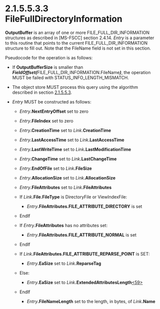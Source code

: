 <html dir="LTR" xmlns:mshelp="http://msdn.microsoft.com/mshelp" xmlns:ddue="http://ddue.schemas.microsoft.com/authoring/2003/5" xmlns:xlink="http://www.w3.org/1999/xlink" xmlns:tool="http://www.microsoft.com/tooltip">
    <head>
        <meta http-equiv="Content-Type" content="text/html; CHARSET=utf-8"></meta>
        <meta name="save" content="history"></meta>
        <title>2.1.5.5.3.3 FileFullDirectoryInformation</title>
        <xml>
            <mshelp:toctitle title="2.1.5.5.3.3 FileFullDirectoryInformation"></mshelp:toctitle>
            <mshelp:rltitle title="[MS-FSA]: FileFullDirectoryInformation"></mshelp:rltitle>
            <mshelp:keyword index="A" term="be281f4f-0394-47d1-a5fc-8a743cb5ff9a"></mshelp:keyword>
            <mshelp:attr name="DCSext.ContentType" value="open specification"></mshelp:attr>
            <mshelp:attr name="AssetID" value="be281f4f-0394-47d1-a5fc-8a743cb5ff9a"></mshelp:attr>
            <mshelp:attr name="TopicType" value="kbRef"></mshelp:attr>
            <mshelp:attr name="DCSext.Title" value="[MS-FSA]: FileFullDirectoryInformation" />
        </xml>
    </head>
    <body>
        <div id="header">
            <h1 class="heading">2.1.5.5.3.3 FileFullDirectoryInformation</h1>
        </div>
        <div id="mainSection">
            <div id="mainBody">
                <div id="allHistory" class="saveHistory"></div>
                <div id="sectionSection0" class="section" name="collapseableSection">
                    

<p><b>OutputBuffer</b> is an array of one or more FILE_FULL_DIR_INFORMATION
structures as described in <mshelp:link keywords="efbfe127-73ad-4140-9967-ec6500e66d5e" tabindex="0">[MS-FSCC]</mshelp:link>
section <mshelp:link keywords="e8d926d1-3a22-4654-be9c-58317a85540b" tabindex="0">2.4.14</mshelp:link>.
<i>Entry</i> is a parameter to this routine that points to the current
FILE_FULL_DIR_INFORMATION structure to fill out. Note that the FileName field
is not set in this section.</p>

<p>Pseudocode for the operation is as follows:</p>

<ul><li><p><span><span> 
</span></span>If <b>OutputBufferSize</b> is smaller than <b><i>FieldOffset(</i></b>FILE_FULL_DIR_INFORMATION.FileName<b><i>)</i></b>,
the operation MUST be failed with STATUS_INFO_LENGTH_MISMATCH.</p>

</li><li><p><span><span> 
</span></span>The object store MUST process this query using the algorithm
described in section <a href="fa8194e0-53ec-413b-8315-e8fa85396fd8.md">2.1.5.5.3</a>.</p>

</li><li><p><span><span> 
</span></span><i>Entry</i> MUST be constructed as follows:</p>

<ul><li><p><span><span>  </span></span><i>Entry</i><b>.NextEntryOffset</b>
set to zero</p>

</li><li><p><span><span>  </span></span><i>Entry</i><b>.FileIndex</b>
set to zero</p>

</li><li><p><span><span>  </span></span><i>Entry</i><b>.CreationTime</b>
set to <i>Link</i>.<b>CreationTime</b></p>

</li><li><p><span><span>  </span></span><i>Entry</i><b>.LastAccessTime</b>
set to <i>Link</i><b>.LastAccessTime</b></p>

</li><li><p><span><span>  </span></span><i>Entry</i><b>.LastWriteTime</b>
set to <i>Link</i><b>.LastModificationTime</b></p>

</li><li><p><span><span>  </span></span><i>Entry</i><b>.ChangeTime</b>
set to <i>Link</i><b>.LastChangeTime</b></p>

</li><li><p><span><span>  </span></span><i>Entry</i><b>.EndOfFile</b>
set to <i>Link</i><b>.FileSize</b></p>

</li><li><p><span><span>  </span></span><i>Entry</i><b>.AllocationSize</b>
set to <i>Link</i><b>.AllocationSize</b></p>

</li><li><p><span><span>  </span></span><i>Entry</i><b>.FileAttributes</b>
set to <i>Link</i><b>.FileAttributes</b></p>

</li><li><p><span><span>  </span></span>If <i>Link</i><b>.File.FileType</b>
is DirectoryFile or ViewIndexFile:</p>

<ul><li><p><span><span> 
</span></span><i>Entry</i><b>.FileAttributes.FILE_ATTRIBUTE_DIRECTORY</b> is
set</p>

</li></ul></li><li><p><span><span>  </span></span>EndIf</p>

</li><li><p><span><span>  </span></span>If <i>Entry</i><b>.FileAttributes</b>
has no attributes set:</p>

<ul><li><p><span><span> 
</span></span><i>Entry</i><b>.FileAttributes.FILE_ATTRIBUTE_NORMAL</b> is set</p>

</li></ul></li><li><p><span><span>  </span></span>EndIf</p>

</li><li><p><span><span>  </span></span>If <i>Link</i><b>.FileAttributes.FILE_ATTRIBUTE_REPARSE_POINT</b>
is SET:</p>

<ul><li><p><span><span> 
</span></span><i>Entry</i><b>.EaSize</b> set to <i>Link</i><b>.ReparseTag</b></p>

</li></ul></li><li><p><span><span>  </span></span>Else:</p>

<ul><li><p><span><span> 
</span></span><i>Entry</i><b>.EaSize</b> set to <i>Link</i><b>.ExtendedAttributesLength</b><a id="Appendix_A_Target_59"></a><a href="4e3695bd-7574-4f24-a223-b4679c065b63.md#Appendix_A_59" aria-label="Product behavior note 59">&lt;59&gt;</a></p>

</li></ul></li><li><p><span><span>  </span></span>EndIf</p>

<ul><li><p><span><span> 
</span></span><i>Entry</i><b>.FileNameLength</b> set to the length, in bytes,
of <i>Link</i><b>.Name</b></p>

</li></ul></li></ul></li></ul>
                </div>
            </div>
        </div>
    </body>
</html>